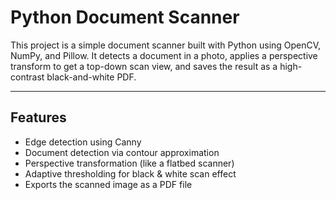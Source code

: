 # Python Document Scanner

This project is a simple document scanner built with Python using OpenCV, NumPy, and Pillow. It detects a document in a photo, applies a perspective transform to get a top-down scan view, and saves the result as a high-contrast black-and-white PDF.

---

## Features

- Edge detection using Canny
- Document detection via contour approximation
- Perspective transformation (like a flatbed scanner)
- Adaptive thresholding for black & white scan effect
- Exports the scanned image as a PDF file